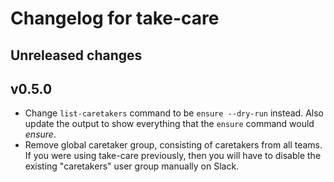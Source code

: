 # Changelog for take-care

## Unreleased changes

## v0.5.0

* Change `list-caretakers` command to be `ensure --dry-run` instead. Also
  update the output to show everything that the `ensure` command would
  _ensure_.
* Remove global caretaker group, consisting of caretakers from all teams.
  If you were using take-care previously, then you will have to disable
  the existing "caretakers" user group manually on Slack.
